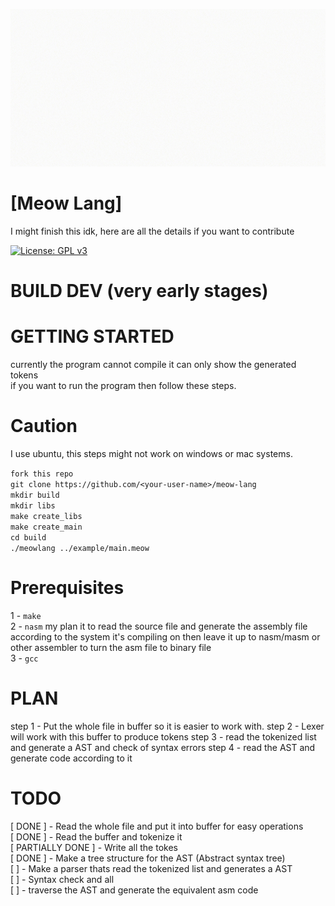 ![Meow gif](./Meow.gif)

# [Meow Lang]

I might finish this idk, here are all the details if you want to contribute

[![License: GPL v3](https://img.shields.io/badge/License-GPL%20v3-blue.svg)](https://www.gnu.org/licenses/gpl-3.0)

# BUILD DEV (very early stages)

# GETTING STARTED
currently the program cannot compile it can only show the generated tokens<br />
if you want to run the program then follow these steps.

# Caution
I use ubuntu, this steps might not work on windows or mac systems.

`fork this repo`<br />
`git clone https://github.com/<your-user-name>/meow-lang`<br />
`mkdir build`<br />
`mkdir libs`<br />
`make create_libs`<br />
`make create_main`<br />
`cd build`<br />
`./meowlang ../example/main.meow`<br />

# Prerequisites
1 - `make` <br />
2 - `nasm` my plan it to read the source file and generate the assembly file according to the system it's compiling on then leave it up to nasm/masm or other assembler to turn the asm file to binary file <br />
3 - `gcc` <br />

# PLAN
step 1 - Put the whole file in buffer so it is easier to work with.
step 2 - Lexer will work with this buffer to produce tokens
step 3 - read the tokenized list and generate a AST and check of syntax errors
step 4 - read the AST and generate code according to it


# TODO
[ DONE ] - Read the whole file and put it into buffer for easy operations <br />
[ DONE ] - Read the buffer and tokenize it <br />
[ PARTIALLY DONE ] - Write all the tokes<br />
[ DONE ] - Make a tree structure for the AST (Abstract syntax tree)<br />
[ ] - Make a parser thats read the tokenized list and generates a AST <br />
[ ] - Syntax check and all <br />
[ ] - traverse the AST and generate the equivalent asm code <br />
